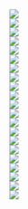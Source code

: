 ﻿<div><img src = "./images/5.3.BJT放大电路的小信号模型分析法-图片-1.jpg"></div>
<div><img src = "./images/5.3.BJT放大电路的小信号模型分析法-图片-2.jpg"></div>
<div><img src = "./images/5.3.BJT放大电路的小信号模型分析法-图片-3.jpg"></div>
<div><img src = "./images/5.3.BJT放大电路的小信号模型分析法-图片-4.jpg"></div>
<div><img src = "./images/5.3.BJT放大电路的小信号模型分析法-图片-5.jpg"></div>
<div><img src = "./images/5.3.BJT放大电路的小信号模型分析法-图片-6.jpg"></div>
<div><img src = "./images/5.3.BJT放大电路的小信号模型分析法-图片-7.jpg"></div>
<div><img src = "./images/5.3.BJT放大电路的小信号模型分析法-图片-8.jpg"></div>
<div><img src = "./images/5.3.BJT放大电路的小信号模型分析法-图片-9.jpg"></div>
<div><img src = "./images/5.3.BJT放大电路的小信号模型分析法-图片-10.jpg"></div>
<div><img src = "./images/5.3.BJT放大电路的小信号模型分析法-图片-11.jpg"></div>
<div><img src = "./images/5.3.BJT放大电路的小信号模型分析法-图片-12.jpg"></div>
<div><img src = "./images/5.3.BJT放大电路的小信号模型分析法-图片-13.jpg"></div>
<div><img src = "./images/5.3.BJT放大电路的小信号模型分析法-图片-14.jpg"></div>
<div><img src = "./images/5.3.BJT放大电路的小信号模型分析法-图片-15.jpg"></div>
<div><img src = "./images/5.3.BJT放大电路的小信号模型分析法-图片-16.jpg"></div>
<div><img src = "./images/5.3.BJT放大电路的小信号模型分析法-图片-17.jpg"></div>
<div><img src = "./images/5.3.BJT放大电路的小信号模型分析法-图片-18.jpg"></div>
<div><img src = "./images/5.3.BJT放大电路的小信号模型分析法-图片-19.jpg"></div>
<div><img src = "./images/5.3.BJT放大电路的小信号模型分析法-图片-20.jpg"></div>
<div><img src = "./images/5.3.BJT放大电路的小信号模型分析法-图片-21.jpg"></div>
